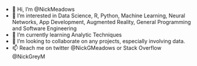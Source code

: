 - 👋 Hi, I’m @NickMeadows
- 👀 I’m interested in Data Science, R, Python, Machine Learning, Neural Networks, App Development, Augmented Reality, General Programming and Software Engineering
- 🌱 I’m currently learning Analytic Techniques
- 💞️ I’m looking to collaborate on any projects, especially involving data.
- 📫 Reach me on twitter @NickGMeadows or Stack Overflow @NickGreyM

<!---
NickMeadows/NickMeadows is a ✨ special ✨ repository because its `README.md` (this file) appears on your GitHub profile.
You can click the Preview link to take a look at your changes.
--->
